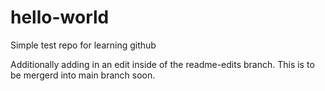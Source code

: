 # hello-world
Simple test repo for learning github

Additionally adding in an edit inside of the readme-edits branch.
This is to be mergerd into main branch soon.
